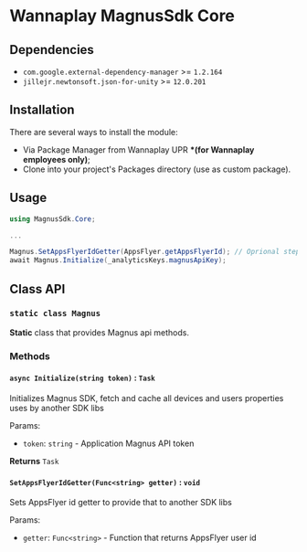 # Wannaplay MagnusSdk Core

## Dependencies
- `com.google.external-dependency-manager` >= `1.2.164`
- `jillejr.newtonsoft.json-for-unity` >= `12.0.201`

## Installation
There are several ways to install the module:
- Via Package Manager from Wannaplay UPR **\*(for Wannaplay employees only)**;
- Clone into your project's Packages directory (use as custom package).

## Usage

```c#
using MagnusSdk.Core;

...

Magnus.SetAppsFlyerIdGetter(AppsFlyer.getAppsFlyerId); // Oprional step: set AppsFlyer id getter
await Magnus.Initialize(_analyticsKeys.magnusApiKey);
```

## Class API

### `static class Magnus`

**Static** class that provides Magnus api methods.

### Methods

#### `async Initialize(string token)` : `Task`

Initializes Magnus SDK, fetch and cache all devices and users properties uses by another SDK libs

Params:
- `token`: `string` - Application Magnus API token

**Returns** `Task`

#### `SetAppsFlyerIdGetter(Func<string> getter)` : `void`

Sets AppsFlyer id getter to provide that to another SDK libs

Params:
- `getter`: `Func<string>` - Function that returns AppsFlyer user id
